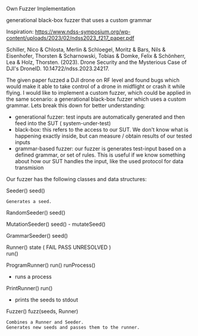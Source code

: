 Own Fuzzer Implementation

generational black-box fuzzer that uses a custom grammar

Inspiration: https://www.ndss-symposium.org/wp-content/uploads/2023/02/ndss2023_f217_paper.pdf

Schiller, Nico & Chlosta, Merlin & Schloegel, Moritz & Bars, Nils & Eisenhofer, Thorsten & Scharnowski, Tobias & Domke, Felix & Schönherr, Lea & Holz, Thorsten. (2023). Drone Security and the Mysterious Case of DJI's DroneID. 10.14722/ndss.2023.24217. 

The given paper fuzzed a DJI drone on RF level and found bugs which would make it able to take control of a drone in midflight or crash it while flying.
I would like to implement a custom fuzzer, which could be applied in the same scenario: a generational black-box fuzzer which uses a custom grammar.
Lets break this down for better understanding:
- generational fuzzer: test inputs are automatically generated and then feed into the SUT ( system-under-test)
- black-box: this refers to the access to our SUT. We don't know what is happening exactly inside, but can measure / obtain results of our tested inputs
- grammar-based fuzzer: our fuzzer is generates test-input based on a defined grammar, or set of rules. This is useful if we know something about how our SUT handles the input, like the used protocol for data transmision


Our fuzzer has the following classes and data structures:

Seeder()
    seed()

    Generates a seed.

RandomSeeder()
    seed()

MutationSeeder()
    seed()
    - mutateSeed()

GrammarSeeder()
    seed()



Runner()
    state (
        FAIL
        PASS
        UNRESOLVED
    )    
    run()

ProgramRunner()
    run()
    runProcess()
- runs a process

PrintRunner()
    run()
- prints the seeds to stdout


Fuzzer()
    fuzz(seeds, Runner)

    Combines a Runner and Seeder.
    Generates new seeds and passes them to the runner.



